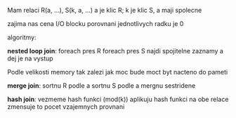 Mam relaci R(a, ...), S(k, a, ...)
a je klic R; k je klic S, a maji spolecne

zajima nas cena I/O blocku
porovnani jednotlivych radku je 0

algoritmy:

**nested loop join**:
foreach pres R
	foreach pres S
		najdi spojitelne zaznamy a dej je na vystup

Podle velikosti memory tak zalezi jak moc bude moct byt nacteno do pameti

**merge join**:
sortnu R podle a
sortnu S podle a
mergnu sestridene

**hash join**:
vezmeme hash funkci (mod(k))
aplikuju hash funkci na obe relace
zmensuje to pocet vzajemnych provnani